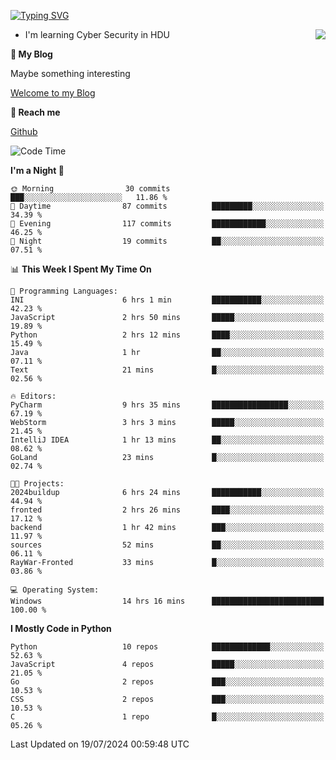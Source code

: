 [![Typing SVG](https://readme-typing-svg.herokuapp.com?font=Fira+Code&pause=1000&random=false&width=450&height=60&lines=Hello+%F0%9F%91%8B%F0%9F%8F%BB;I'm+JBNRZ)](https://git.io/typing-svg)

<a href="#">
  <img align="right" src="https://github-readme-stats.vercel.app/api?username=JBNRZ&show_icons=true&bg_color=15,f2f7fd,E0EAFC" />
</a>

- I'm learning Cyber Security in HDU

 **🌱 My Blog**

Maybe something interesting

[Welcome to my Blog](https://jbnrz.com.cn/)

 **💬 Reach me** 

[Github](https://github.com/JBNRZ)


<!--START_SECTION:waka-->
![Code Time](http://img.shields.io/badge/Code%20Time-605%20hrs%2022%20mins-blue)

**I'm a Night 🦉** 

```text
🌞 Morning                30 commits          ███░░░░░░░░░░░░░░░░░░░░░░   11.86 % 
🌆 Daytime                87 commits          █████████░░░░░░░░░░░░░░░░   34.39 % 
🌃 Evening                117 commits         ████████████░░░░░░░░░░░░░   46.25 % 
🌙 Night                  19 commits          ██░░░░░░░░░░░░░░░░░░░░░░░   07.51 % 
```


📊 **This Week I Spent My Time On** 

```text
💬 Programming Languages: 
INI                      6 hrs 1 min         ███████████░░░░░░░░░░░░░░   42.23 % 
JavaScript               2 hrs 50 mins       █████░░░░░░░░░░░░░░░░░░░░   19.89 % 
Python                   2 hrs 12 mins       ████░░░░░░░░░░░░░░░░░░░░░   15.49 % 
Java                     1 hr                ██░░░░░░░░░░░░░░░░░░░░░░░   07.11 % 
Text                     21 mins             █░░░░░░░░░░░░░░░░░░░░░░░░   02.56 % 

🔥 Editors: 
PyCharm                  9 hrs 35 mins       █████████████████░░░░░░░░   67.19 % 
WebStorm                 3 hrs 3 mins        █████░░░░░░░░░░░░░░░░░░░░   21.45 % 
IntelliJ IDEA            1 hr 13 mins        ██░░░░░░░░░░░░░░░░░░░░░░░   08.62 % 
GoLand                   23 mins             █░░░░░░░░░░░░░░░░░░░░░░░░   02.74 % 

🐱‍💻 Projects: 
2024buildup              6 hrs 24 mins       ███████████░░░░░░░░░░░░░░   44.94 % 
fronted                  2 hrs 26 mins       ████░░░░░░░░░░░░░░░░░░░░░   17.12 % 
backend                  1 hr 42 mins        ███░░░░░░░░░░░░░░░░░░░░░░   11.97 % 
sources                  52 mins             ██░░░░░░░░░░░░░░░░░░░░░░░   06.11 % 
RayWar-Fronted           33 mins             █░░░░░░░░░░░░░░░░░░░░░░░░   03.86 % 

💻 Operating System: 
Windows                  14 hrs 16 mins      █████████████████████████   100.00 % 
```

**I Mostly Code in Python** 

```text
Python                   10 repos            █████████████░░░░░░░░░░░░   52.63 % 
JavaScript               4 repos             █████░░░░░░░░░░░░░░░░░░░░   21.05 % 
Go                       2 repos             ███░░░░░░░░░░░░░░░░░░░░░░   10.53 % 
CSS                      2 repos             ███░░░░░░░░░░░░░░░░░░░░░░   10.53 % 
C                        1 repo              █░░░░░░░░░░░░░░░░░░░░░░░░   05.26 % 
```




 Last Updated on 19/07/2024 00:59:48 UTC
<!--END_SECTION:waka-->
